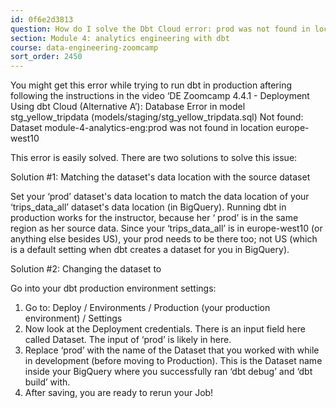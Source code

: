 ```yaml
---
id: 0f6e2d3813
question: How do I solve the Dbt Cloud error: prod was not found in location?
section: Module 4: analytics engineering with dbt
course: data-engineering-zoomcamp
sort_order: 2450
---
```


You might get this error while trying to run dbt in production aftering following the instructions in the video ‘DE Zoomcamp 4.4.1 - Deployment Using dbt Cloud (Alternative A’):
Database Error in model stg_yellow_tripdata (models/staging/stg_yellow_tripdata.sql)
Not found: Dataset module-4-analytics-eng:prod was not found in location europe-west10

This error is easily solved. There are two solutions  to solve this issue:

Solution #1: Matching the dataset's data location with the source dataset

Set your ‘prod’ dataset's data location to match the data location of your ‘trips_data_all’ dataset's data location (in BigQuery). Running dbt in production works for the  instructor, because her ‘ prod’ is in the same region as her source data. Since your ‘trips_data_all’ is in europe-west10 (or anything else besides US), your prod needs to be there too; not US (which is a default setting when dbt creates a dataset for you in BigQuery).

Solution #2: Changing the dataset to <development dataset>

Go into your dbt production environment settings:
1. Go to: Deploy / Environments / Production (your production environment) / Settings
2. Now look at the Deployment credentials. There is an input field here called Dataset. The input of ‘prod’ is likely in here.
3. Replace ‘prod’ with the name of the Dataset that you worked with while in development (before moving to Production). This is the Dataset name inside your BigQuery where you successfully ran ‘dbt debug’ and ‘dbt build’ with.
4. After saving, you are ready to rerun your Job!

